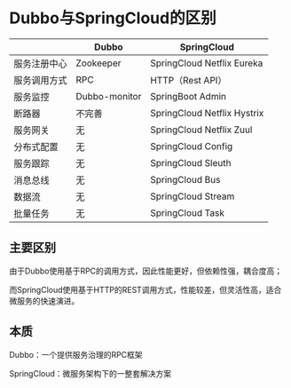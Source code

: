# Dubbo与SpringCloud的区别

|              | Dubbo         | SpringCloud                 |
| ------------ | ------------- | --------------------------- |
| 服务注册中心 | Zookeeper     | SpringCloud Netflix Eureka  |
| 服务调用方式 | RPC           | HTTP（Rest API）            |
| 服务监控     | Dubbo-monitor | SpringBoot Admin            |
| 断路器       | 不完善        | SpringCloud Netflix Hystrix |
| 服务网关     | 无            | SpringCloud Netflix Zuul    |
| 分布式配置   | 无            | SpringCloud Config          |
| 服务跟踪     | 无            | SpringCloud Sleuth          |
| 消息总线     | 无            | SpringCloud Bus             |
| 数据流       | 无            | SpringCloud Stream          |
| 批量任务     | 无            | SpringCloud Task            |



## 主要区别

由于Dubbo使用基于RPC的调用方式，因此性能更好，但依赖性强，耦合度高；

而SpringCloud使用基于HTTP的REST调用方式，性能较差，但灵活性高，适合微服务的快速演进。



## 本质

Dubbo：一个提供服务治理的RPC框架

SpringCloud：微服务架构下的一整套解决方案